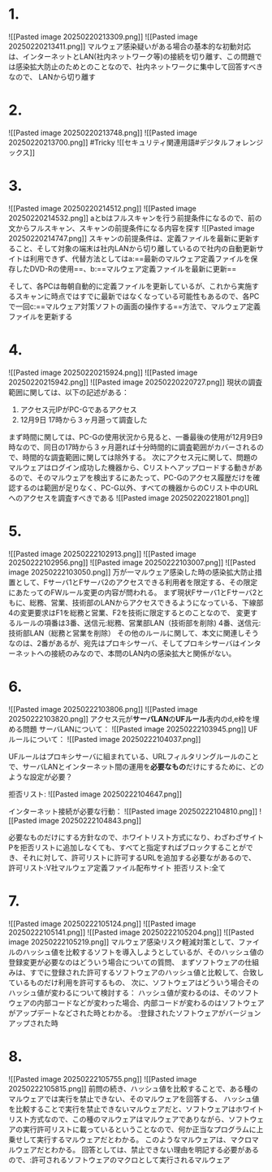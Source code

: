 # 1.
![[Pasted image 20250220213309.png]]
![[Pasted image 20250220213411.png]]
マルウェア感染疑いがある場合の基本的な初動対応は、インターネットとLAN(社内ネットワーク等)の接続を切り離す、この問題では感染拡大防止のためとのことなので、社内ネットワークに集中して回答すべきなので、
LANから切り離す

# 2.
![[Pasted image 20250220213748.png]]
![[Pasted image 20250220213700.png]]
#Tricky
![[セキュリティ関連用語#デジタルフォレンジックス]]

# 3.
![[Pasted image 20250220214512.png]]
![[Pasted image 20250220214532.png]]
aとbはフルスキャンを行う前提条件になるので、前の文からフルスキャン、スキャンの前提条件になる内容を探す
![[Pasted image 20250220214747.png]]
スキャンの前提条件は、定義ファイルを最新に更新すること、そして対象の端末は社内LANから切り離しているので社内の自動更新サイトは利用できず、代替方法としてはa:==最新のマルウェア定義ファイルを保存したDVD-Rの使用==、b:==マルウェア定義ファイルを最新に更新==

そして、各PCは毎朝自動的に定義ファイルを更新しているが、これから実施するスキャンに時点ではすでに最新ではなくなっている可能性もあるので、各PCで一回c:==マルウェア対策ソフトの画面の操作する==方法で、マルウェア定義ファイルを更新する

# 4.
![[Pasted image 20250220215924.png]]
![[Pasted image 20250220215942.png]]
![[Pasted image 20250220220727.png]]
現状の調査範囲に関しては、以下の記述がある：
1. アクセス元IPがPC-Gであるアクセス
2. 12月9日 17時から３ヶ月遡って調査した

まず時間に関しては、PC-Gの使用状況から見ると、一番最後の使用が12月9日9時なので、同日の17時から３ヶ月遡れば十分時間的に調査範囲がカバーされるので、時間的な調査範囲に関しては除外する。
次にアクセス元に関して、問題のマルウェアはログイン成功した機器から、Cリストへアップロードする動きがあるので、そのマルウェアを検出するにあたって、PC-Gのアクセス履歴だけを確認するのは範囲が足りなく、PC-G以外、すべての機器からのCリスト中のURLへのアクセスを調査すべきである
![[Pasted image 20250220221801.png]]

# 5.
![[Pasted image 20250222102913.png]]
![[Pasted image 20250222102956.png]]
![[Pasted image 20250222103007.png]]
![[Pasted image 20250222103050.png]]
万が一マルウェア感染した時の感染拡大防止措置として、Fサーバ1とFサーバ2のアクセスできる利用者を限定する、その限定にあたってのFWルール変更の内容が問われる。
まず現状Fサーバ1とFサーバ2ともに、総務、営業、技術部のLANからアクセスできるようになっている、下線部4の変更要求はF1を総務と営業、F2を技術に限定するとのことなので、
変更するルールの項番は3番、送信元:総務、営業部LAN（技術部を削除)
4番、送信元:技術部LAN（総務と営業を削除）
その他のルールに関して、本文に関連しそうなのは、2番があるが、宛先はプロキシサーバ、そしてプロキシサーバはインターネットへの接続のみなので、本問のLAN内の感染拡大と関係がない。

# 6.
![[Pasted image 20250222103806.png]]
![[Pasted image 20250222103820.png]]
アクセス元が**サーバLAN**の**UFルール**表内のd,e枠を埋める問題
サーバLANについて：
![[Pasted image 20250222103945.png]]
UFルールについて：
![[Pasted image 20250222104037.png]]

UFルールはプロキシサーバに組まれている、URLフィルタリングルールのことで、サーバLANとインターネット間の運用を**必要なもの**だけにするために、どのような設定が必要？

拒否リスト:
![[Pasted image 20250222104647.png]]

インターネット接続が必要な行動：
![[Pasted image 20250222104810.png]]
![[Pasted image 20250222104843.png]]

必要なものだけにする方針なので、ホワイトリスト方式になり、わざわざサイトPを拒否リストに追加しなくても、すべてと指定すればブロックすることができ、それに対して、許可リストに許可するURLを追加する必要ながあるので、
許可リスト:V社マルウェア定義ファイル配布サイト
拒否リスト:全て

# 7.
![[Pasted image 20250222105124.png]]
![[Pasted image 20250222105141.png]]
![[Pasted image 20250222105204.png]]
![[Pasted image 20250222105219.png]]
マルウェア感染リスク軽減対策として、ファイルのハッシュ値を比較するソフトを導入しようとしているが、そのハッシュ値の登録変更が必要なのはどういう場合についての質問、
まずソフトウェアの仕組みは、すでに登録された許可するソフトウェアのハッシュ値と比較して、合致しているものだけ利用を許可するもの、
次に、ソフトウェアはどういう場合そのハッシュ値が変わるについて検討する：
ハッシュ値が変わるのは、そのソフトウェアの内部コードなどが変わった場合、内部コードが変わるのはソフトウェアがアップデートなどされた時とわかる。
:登録されたソフトウェアがバージョンアップされた時

# 8.
![[Pasted image 20250222105755.png]]
![[Pasted image 20250222105815.png]]
前問の続き、ハッシュ値を比較することで、ある種のマルウェアでは実行を禁止できない、そのマルウェアを回答する、
ハッシュ値を比較することで実行を禁止できないマルウェアだと、ソフトウェアはホワイトリスト方式なので、この種のマルウェアはマルウェアでありながら、ソフトウェアの実行許可リストに載っているということなので、何か正当なプログラムに上乗せして実行するマルウェアだとわかる。
このようなマルウェアは、マクロマルウェアだとわかる。
回答としては、禁止できない理由を明記する必要があるので、:許可されるソフトウェアのマクロとして実行されるマルウェア